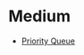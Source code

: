 <!-- generated by markdown-notes-tree -->

# Medium

<!-- optional markdown-notes-tree directory description starts here -->

<!-- optional markdown-notes-tree directory description ends here -->

-   [Priority Queue](priority-queue.md)
